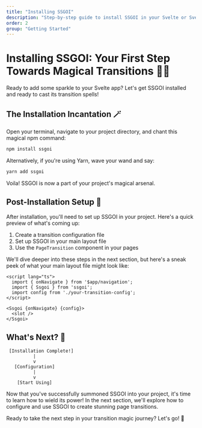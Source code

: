 ```yaml
---
title: "Installing SSGOI"
description: "Step-by-step guide to install SSGOI in your Svelte or SvelteKit project"
order: 2
group: "Getting Started"
---
```


# Installing SSGOI: Your First Step Towards Magical Transitions 🧙‍♂️

Ready to add some sparkle to your Svelte app? Let's get SSGOI installed and ready to cast its transition spells!

## The Installation Incantation 🪄

Open your terminal, navigate to your project directory, and chant this magical npm command:

```bash
npm install ssgoi
```

Alternatively, if you're using Yarn, wave your wand and say:

```bash
yarn add ssgoi
```

Voila! SSGOI is now a part of your project's magical arsenal.

## Post-Installation Setup 📜

After installation, you'll need to set up SSGOI in your project. Here's a quick preview of what's coming up:

1. Create a transition configuration file
2. Set up SSGOI in your main layout file
3. Use the `PageTransition` component in your pages

We'll dive deeper into these steps in the next section, but here's a sneak peek of what your main layout file might look like:

```svelte
<script lang="ts">
  import { onNavigate } from '$app/navigation';
  import { Ssgoi } from 'ssgoi';
  import config from './your-transition-config';
</script>

<Ssgoi {onNavigate} {config}>
  <slot />
</Ssgoi>
```

## What's Next? 🚀

```
 [Installation Complete!]
          |
          v
   [Configuration]
          |
          v
    [Start Using]
```

Now that you've successfully summoned SSGOI into your project, it's time to learn how to wield its power! In the next section, we'll explore how to configure and use SSGOI to create stunning page transitions.

Ready to take the next step in your transition magic journey? Let's go! 💫